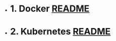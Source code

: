  - # 1. Docker     [README](https://bag.org.tr/proje/util/bulut-zincir/tree/master/Docker)
 
 - # 2. Kubernetes [README](https://bag.org.tr/proje/util/bulut-zincir/tree/master/Kubernetes)

